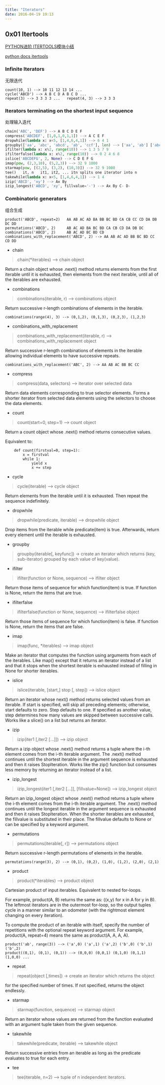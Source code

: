 ```yaml
---
title: "Iterators"
date: 2016-04-19 19:13
---
```


## 0x01 Itertools

[PYTHON进阶 ITERTOOLS模块小结][1]

[python docs itertools][2]

### Infinite Iterators

无限迭代

```
count(10, 1) --> 10 11 12 13 14 ...
cycle('ABCD') --> A B C D A B C D ...
repeat(3) --> 3 3 3 3 ...   repeat(4, 3) --> 3 3 3
```

### Iterators terminating on the shortest input sequence

处理输入迭代

```python
chain('ABC', 'DEF') --> A B C D E F
compress('ABCDEF', [1,0,1,0,1,1]) --> A C E F
dropwhile(lambda x: x<5, [1,4,6,4,1]) --> 6 4 1
groupby(['aa', 'abc', 'abcd', 'ab', 'ccf'], len) --> ['aa', 'ab'] ['abc', 'ccf'] ['abcd']	 
ifilter(lambda x: x%2, range(10)) --> 1 3 5 7 9
ifilterfalse(lambda x: x%2, range(10)) --> 0 2 4 6 8
islice('ABCDEFG', 2, None) --> C D E F G
imap(pow, (2,3,10), (5,2,3)) --> 32 9 1000
starmap(pow, [(2,5), (3,2), (10,3)]) --> 32 9 1000
tee()	it, n	it1, it2, ... itn splits one iterator into n	 
takewhile(lambda x: x<5, [1,4,6,4,1]) --> 1 4
izip('ABCD', 'xy') --> Ax By
izip_longest('ABCD', 'xy', fillvalue='-') --> Ax By C- D-
```

### Combinatoric generators

组合生成

```
product('ABCD', repeat=2)	AA AB AC AD BA BB BC BD CA CB CC CD DA DB DC DD
permutations('ABCD', 2)	 	AB AC AD BA BC BD CA CB CD DA DB DC
combinations('ABCD', 2)	 	AB AC AD BC BD CD
combinations_with_replacement('ABCD', 2) --> AA AB AC AD BB BC BD CC CD DD
```

* chain

> chain(*iterables) --> chain object

Return a chain object whose .next() method returns elements from the
first iterable until it is exhausted, then elements from the next
iterable, until all of the iterables are exhausted.

* combinations

> combinations(iterable, r) --> combinations object

Return successive r-length combinations of elements in the iterable.

```
combinations(range(4), 3) --> (0,1,2), (0,1,3), (0,2,3), (1,2,3)
```

* combinations_with_replacement

> combinations_with_replacement(iterable, r) --> combinations_with_replacement object

Return successive r-length combinations of elements in the iterable
allowing individual elements to have successive repeats.

```
combinations_with_replacement('ABC', 2) --> AA AB AC BB BC CC
```

* compress

> compress(data, selectors) --> iterator over selected data

Return data elements corresponding to true selector elements.
Forms a shorter iterator from selected data elements using the
selectors to choose the data elements.

* count

> count(start=0, step=1) --> count object

Return a count object whose .next() method returns consecutive values.

Equivalent to:

```
    def count(firstval=0, step=1):
        x = firstval
        while 1:
            yield x
            x += step
```

* cycle

> cycle(iterable) --> cycle object

Return elements from the iterable until it is exhausted.
Then repeat the sequence indefinitely.

* dropwhile

> dropwhile(predicate, iterable) --> dropwhile object

Drop items from the iterable while predicate(item) is true.
Afterwards, return every element until the iterable is exhausted.

* groupby

> groupby(iterable[, keyfunc]) -> create an iterator which returns
> (key, sub-iterator) grouped by each value of key(value).

* ifilter

> ifilter(function or None, sequence) --> ifilter object

Return those items of sequence for which function(item) is true.
If function is None, return the items that are true.

* ifilterfalse

> ifilterfalse(function or None, sequence) --> ifilterfalse object

Return those items of sequence for which function(item) is false.
If function is None, return the items that are false.

* imap

> imap(func, *iterables) --> imap object

Make an iterator that computes the function using arguments from
each of the iterables.  Like map() except that it returns
an iterator instead of a list and that it stops when the shortest
iterable is exhausted instead of filling in None for shorter
iterables.

* islice

> islice(iterable, [start,] stop [, step]) --> islice object

Return an iterator whose next() method returns selected values from an
iterable.  If start is specified, will skip all preceding elements;
otherwise, start defaults to zero.  Step defaults to one.  If
specified as another value, step determines how many values are 
skipped between successive calls.  Works like a slice() on a list
but returns an iterator.

* izip

> izip(iter1 [,iter2 [...]]) --> izip object

Return a izip object whose .next() method returns a tuple where
the i-th element comes from the i-th iterable argument.  The .next()
method continues until the shortest iterable in the argument sequence
is exhausted and then it raises StopIteration.  Works like the zip()
function but consumes less memory by returning an iterator instead of
a list.

* izip_longest

> izip_longest(iter1 [,iter2 [...]], [fillvalue=None]) --> izip_longest object

Return an izip_longest object whose .next() method returns a tuple where
the i-th element comes from the i-th iterable argument.  The .next()
method continues until the longest iterable in the argument sequence
is exhausted and then it raises StopIteration.  When the shorter iterables
are exhausted, the fillvalue is substituted in their place.  The fillvalue
defaults to None or can be specified by a keyword argument.

* permutations

> permutations(iterable[, r]) --> permutations object

Return successive r-length permutations of elements in the iterable.

```
permutations(range(3), 2) --> (0,1), (0,2), (1,0), (1,2), (2,0), (2,1)
```

* product

> product(*iterables) --> product object

Cartesian product of input iterables.  Equivalent to nested for-loops.

For example, product(A, B) returns the same as:  ((x,y) for x in A for y in B).
The leftmost iterators are in the outermost for-loop, so the output tuples
cycle in a manner similar to an odometer (with the rightmost element changing
on every iteration).

To compute the product of an iterable with itself, specify the number
of repetitions with the optional repeat keyword argument. For example,
product(A, repeat=4) means the same as product(A, A, A, A).

```
product('ab', range(3)) --> ('a',0) ('a',1) ('a',2) ('b',0) ('b',1) ('b',2)
product((0,1), (0,1), (0,1)) --> (0,0,0) (0,0,1) (0,1,0) (0,1,1) (1,0,0) ...
```

* repeat

> repeat(object [,times]) -> create an iterator which returns the object

for the specified number of times.  If not specified, returns the object
endlessly.

* starmap

> starmap(function, sequence) --> starmap object

Return an iterator whose values are returned from the function evaluated
with an argument tuple taken from the given sequence.

* takewhile

> takewhile(predicate, iterable) --> takewhile object

Return successive entries from an iterable as long as the 
predicate evaluates to true for each entry.

* tee 

> tee(iterable, n=2) --> tuple of n independent iterators.

[1]: http://www.wklken.me/posts/2013/08/20/python-extra-itertools.html
[2]: https://docs.python.org/2/library/itertools.html
 
